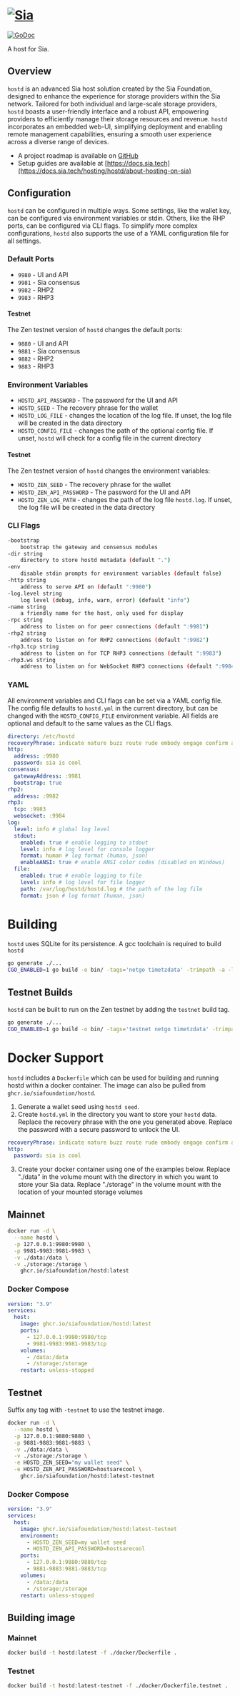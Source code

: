 # [![Sia](https://sia.tech/assets/banners/sia-banner-expanded-hostd.png)](http://sia.tech)

[![GoDoc](https://godoc.org/go.sia.tech/hostd?status.svg)](https://godoc.org/go.sia.tech/hostd)

A host for Sia.

## Overview

`hostd` is an advanced Sia host solution created by the Sia Foundation, designed
to enhance the experience for storage providers within the Sia network. Tailored
for both individual and large-scale storage providers, `hostd` boasts a
user-friendly interface and a robust API, empowering providers to efficiently
manage their storage resources and revenue. `hostd` incorporates an embedded
web-UI, simplifying deployment and enabling remote management capabilities,
ensuring a smooth user experience across a diverse range of devices.

- A project roadmap is available on [GitHub](https://github.com/orgs/SiaFoundation/projects/3)
- Setup guides are available at [https://docs.sia.tech](https://docs.sia.tech/hosting/hostd/about-hosting-on-sia)

## Configuration

`hostd` can be configured in multiple ways. Some settings, like the wallet key,
can be configured via environment variables or stdin. Others, like the RHP
ports, can be configured via CLI flags. To simplify more complex configurations,
`hostd` also supports the use of a YAML configuration file for all settings.

### Default Ports
+ `9980` - UI and API
+ `9981` - Sia consensus
+ `9982` - RHP2
+ `9983` - RHP3

#### Testnet
The Zen testnet version of `hostd` changes the default ports:

+ `9880` - UI and API
+ `9881` - Sia consensus
+ `9882` - RHP2
+ `9883` - RHP3

### Environment Variables
+ `HOSTD_API_PASSWORD` - The password for the UI and API
+ `HOSTD_SEED` - The recovery phrase for the wallet
+ `HOSTD_LOG_FILE` - changes the location of the log file. If unset, the
  log file will be created in the data directory
+ `HOSTD_CONFIG_FILE` - changes the path of the optional config file. If unset,
  `hostd` will check for a config file in the current directory

#### Testnet
The Zen testnet version of `hostd` changes the environment variables:

+ `HOSTD_ZEN_SEED` - The recovery phrase for the wallet
+ `HOSTD_ZEN_API_PASSWORD` - The password for the UI and API
+ `HOSTD_ZEN_LOG_PATH` - changes the path of the log file `hostd.log`. If unset, the
  log file will be created in the data directory

### CLI Flags
```sh
-bootstrap
	bootstrap the gateway and consensus modules
-dir string
	directory to store hostd metadata (default ".")
-env
	disable stdin prompts for environment variables (default false)
-http string
	address to serve API on (default ":9980")
-log.level string
	log level (debug, info, warn, error) (default "info")
-name string
	a friendly name for the host, only used for display
-rpc string
	address to listen on for peer connections (default ":9981")
-rhp2 string
	address to listen on for RHP2 connections (default ":9982")
-rhp3.tcp string
	address to listen on for TCP RHP3 connections (default ":9983")
-rhp3.ws string
	address to listen on for WebSocket RHP3 connections (default ":9984")
```

### YAML
All environment variables and CLI flags can be set via a YAML config file. The
config file defaults to `hostd.yml` in the current directory, but can be changed
with the `HOSTD_CONFIG_FILE` environment variable. All fields are optional and
default to the same values as the CLI flags.

```yaml
directory: /etc/hostd
recoveryPhrase: indicate nature buzz route rude embody engage confirm aspect potato weapon bid
http:
  address: :9980
  password: sia is cool
consensus:
  gatewayAddress: :9981
  bootstrap: true
rhp2:
  address: :9982
rhp3:
  tcp: :9983
  websocket: :9984
log:
  level: info # global log level
  stdout:
    enabled: true # enable logging to stdout
    level: info # log level for console logger
    format: human # log format (human, json)
    enableANSI: true # enable ANSI color codes (disabled on Windows)
  file:
    enabled: true # enable logging to file
    level: info # log level for file logger
    path: /var/log/hostd/hostd.log # the path of the log file
    format: json # log format (human, json)
```

# Building

`hostd` uses SQLite for its persistence. A gcc toolchain is required to build `hostd`

```sh
go generate ./...
CGO_ENABLED=1 go build -o bin/ -tags='netgo timetzdata' -trimpath -a -ldflags '-s -w'  ./cmd/hostd
```

## Testnet Builds

`hostd` can be built to run on the Zen testnet by adding the `testnet` build
tag.

```sh
go generate ./...
CGO_ENABLED=1 go build -o bin/ -tags='testnet netgo timetzdata' -trimpath -a -ldflags '-s -w'  ./cmd/hostd
```

# Docker Support

`hostd` includes a `Dockerfile` which can be used for building and running
hostd within a docker container. The image can also be pulled from `ghcr.io/siafoundation/hostd`.

1. Generate a wallet seed using `hostd seed`.
2. Create `hostd.yml` in the directory you want to store your `hostd` data. Replace the recovery phrase with the one you generated above. Replace the password with a secure password to unlock the UI.

```yml
recoveryPhrase: indicate nature buzz route rude embody engage confirm aspect potato weapon bid
http:
  password: sia is cool
```

3. Create your docker container using one of the examples below. Replace "./data" in the volume mount with the directory in which you want to store your Sia data. Replace "./storage" in the volume mount with the location of your mounted storage volumes

## Mainnet

```sh
docker run -d \
  --name hostd \
  -p 127.0.0.1:9980:9980 \
  -p 9981-9983:9981-9983 \
  -v ./data:/data \
  -v ./storage:/storage \
    ghcr.io/siafoundation/hostd:latest
```

### Docker Compose

```yml
version: "3.9"
services:
  host:
    image: ghcr.io/siafoundation/hostd:latest
    ports:
      - 127.0.0.1:9980:9980/tcp
      - 9981-9983:9981-9983/tcp
    volumes:
      - /data:/data
      - /storage:/storage
    restart: unless-stopped
```

## Testnet

Suffix any tag with `-testnet` to use the testnet image.

```sh
docker run -d \
  --name hostd \
  -p 127.0.0.1:9880:9880 \
  -p 9881-9883:9881-9883 \
  -v ./data:/data \
  -v ./storage:/storage \
  -e HOSTD_ZEN_SEED="my wallet seed" \
  -e HOSTD_ZEN_API_PASSWORD=hostsarecool \
    ghcr.io/siafoundation/hostd:latest-testnet
```

### Docker Compose

```yml
version: "3.9"
services:
  host:
    image: ghcr.io/siafoundation/hostd:latest-testnet
    environment:
      - HOSTD_ZEN_SEED=my wallet seed
      - HOSTD_ZEN_API_PASSWORD=hostsarecool
    ports:
      - 127.0.0.1:9880:9880/tcp
      - 9881-9883:9881-9883/tcp
    volumes:
      - /data:/data
      - /storage:/storage
    restart: unless-stopped
```

## Building image

### Mainnet

```sh
docker build -t hostd:latest -f ./docker/Dockerfile .
```

### Testnet

```sh
docker build -t hostd:latest-testnet -f ./docker/Dockerfile.testnet .
```

